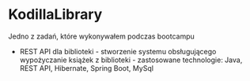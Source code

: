 # KodillaLibrary
Jedno z zadań, które wykonywałem podczas bootcampu
- REST API dla biblioteki - stworzenie systemu obsługującego wypożyczanie książek z biblioteki - 
zastosowane technologie: Java, REST API, Hibernate, Spring Boot, MySql
